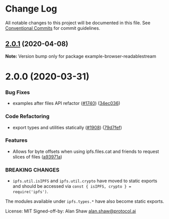 # Change Log

All notable changes to this project will be documented in this file.
See [Conventional Commits](https://conventionalcommits.org) for commit guidelines.

## [2.0.1](https://github.com/ipfs/js-ipfs/compare/example-browser-readablestream@2.0.0...example-browser-readablestream@2.0.1) (2020-04-08)

**Note:** Version bump only for package example-browser-readablestream





# 2.0.0 (2020-03-31)


### Bug Fixes

* examples after files API refactor ([#1740](https://github.com/ipfs/js-ipfs/issues/1740)) ([34ec036](https://github.com/ipfs/js-ipfs/commit/34ec036b0df9563a014c1348f0a056c1f98aadad))


### Code Refactoring

* export types and utilities statically ([#1908](https://github.com/ipfs/js-ipfs/issues/1908)) ([79d7fef](https://github.com/ipfs/js-ipfs/commit/79d7fef7d28c0e0405fb69af149ff09681ac4273))


### Features

* Allows for byte offsets when using ipfs.files.cat and friends to request slices of files ([a93971a](https://github.com/ipfs/js-ipfs/commit/a93971a8905358a291b2cf3724df32382b05f5ce))


### BREAKING CHANGES

* `ipfs.util.isIPFS` and `ipfs.util.crypto` have moved to static exports and should be accessed via `const { isIPFS, crypto } = require('ipfs')`.

The modules available under `ipfs.types.*` have also become static exports.

License: MIT
Signed-off-by: Alan Shaw <alan.shaw@protocol.ai>
